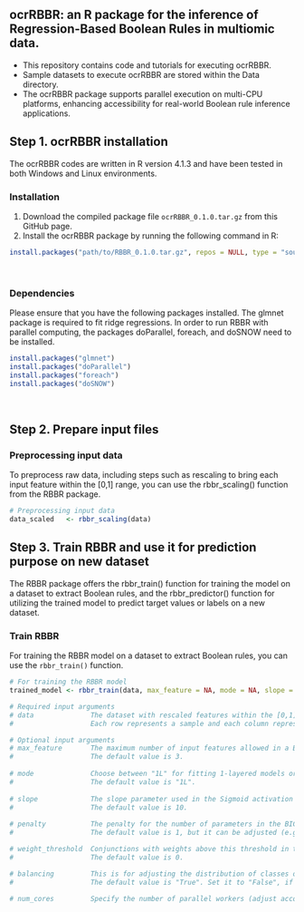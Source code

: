 ## ocrRBBR: an R package for the inference of Regression-Based Boolean Rules in multiomic data.
- This repository contains code and tutorials for executing ocrRBBR.
- Sample datasets to execute ocrRBBR are stored within the Data directory.
- The ocrRBBR package supports parallel execution on multi-CPU platforms, enhancing accessibility for real-world Boolean rule inference applications.

## Step 1. ocrRBBR installation
The ocrRBBR codes are written in R version 4.1.3 and have been tested in both Windows and Linux environments. 

### Installation
1. Download the compiled package file `ocrRBBR_0.1.0.tar.gz` from this GitHub page.
2. Install the ocrRBBR package by running the following command in R:
   
```R
install.packages("path/to/RBBR_0.1.0.tar.gz", repos = NULL, type = "source")
```
<br>

### Dependencies  
Please ensure that you have the following packages installed. The glmnet package is required to fit ridge regressions. In order to run RBBR with parallel computing, the packages doParallel, foreach, and doSNOW need to be installed.

```R
install.packages("glmnet")
install.packages("doParallel")  
install.packages("foreach")
install.packages("doSNOW")
```  

<br>

## Step 2. Prepare input files
### Preprocessing input data
To preprocess raw data, including steps such as rescaling to bring each input feature within the [0,1] range, you can use the rbbr_scaling() function from the RBBR package.

```R
# Preprocessing input data
data_scaled   <- rbbr_scaling(data)
```

## Step 3. Train RBBR and use it for prediction purpose on new dataset
The RBBR package offers the rbbr_train() function for training the model on a dataset to extract Boolean rules, and the rbbr_predictor() function for utilizing the trained model to predict target values or labels on a new dataset.

### Train RBBR
For training the RBBR model on a dataset to extract Boolean rules, you can use the `rbbr_train()` function.

```R
# For training the RBBR model
trained_model <- rbbr_train(data, max_feature = NA, mode = NA, slope = NA, penalty = NA, weight_threshold = NA, balancing = NA, num_cores = NA)
```

```bash
# Required input arguments
# data              The dataset with rescaled features within the [0,1] interval.
#                   Each row represents a sample and each column represents a feature. The target variable (class) should be in the last column.  

# Optional input arguments  
# max_feature       The maximum number of input features allowed in a Boolean rule.
#                   The default value is 3.
 
# mode              Choose between "1L" for fitting 1-layered models or "2L" for fitting 2-layered models.
#                   The default value is "1L".
 
# slope             The slope parameter used in the Sigmoid activation function.
#                   The default value is 10.
 
# penalty           The penalty for the number of parameters in the BIC function.
#                   The default value is 1, but it can be adjusted (e.g., to 10) to favor simpler Boolean rules with fewer features.

# weight_threshold  Conjunctions with weights above this threshold in the fitted ridge regression models will be printed as active conjunctions in the output.
#                   The default value is 0.

# balancing         This is for adjusting the distribution of classes or categories within a dataset to ensure that each class is adequately represented.
#                   The default value is "True". Set it to "False", if you don't need to perform the data balancing.

# num_cores         Specify the number of parallel workers (adjust according to your system)
```
